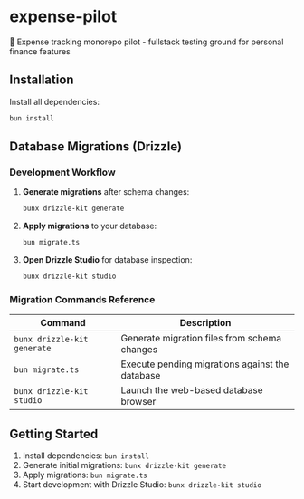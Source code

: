 # expense-pilot

🧾 Expense tracking monorepo pilot - fullstack testing ground for personal finance features

## Installation

Install all dependencies:

```bash
bun install
```

## Database Migrations (Drizzle)

### Development Workflow

1. **Generate migrations** after schema changes:
   ```bash
   bunx drizzle-kit generate
   ```

2. **Apply migrations** to your database:
   ```bash
   bun migrate.ts
   ```

3. **Open Drizzle Studio** for database inspection:
   ```bash
   bunx drizzle-kit studio
   ```

### Migration Commands Reference

| Command                     | Description                                     |
|-----------------------------|-------------------------------------------------|
| `bunx drizzle-kit generate` | Generate migration files from schema changes    |
| `bun migrate.ts`            | Execute pending migrations against the database |
| `bunx drizzle-kit studio`   | Launch the web-based database browser           |

## Getting Started

1. Install dependencies: `bun install`
2. Generate initial migrations: `bunx drizzle-kit generate`
3. Apply migrations: `bun migrate.ts`
4. Start development with Drizzle Studio: `bunx drizzle-kit studio`
